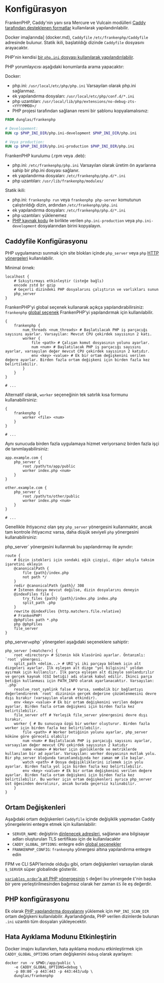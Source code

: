 ﻿# Konfigürasyon

FrankenPHP, Caddy'nin yanı sıra Mercure ve Vulcain modülleri [Caddy tarafından desteklenen formatlar](https://caddyserver.com/docs/getting-started#your-first-config) kullanılarak yapılandırılabilir.

Docker imajlarında] (docker.md), `Caddyfile` `/etc/frankenphp/Caddyfile` adresinde bulunur.
Statik ikili, başlatıldığı dizinde `Caddyfile` dosyasını arayacaktır.

PHP'nin kendisi [bir `php.ini` dosyası kullanılarak yapılandırılabilir](https://www.php.net/manual/tr/configuration.file.php).

PHP yorumlayıcısı aşağıdaki konumlarda arama yapacaktır:

Docker:

- php.ini: `/usr/local/etc/php/php.ini` Varsayılan olarak php.ini sağlanmaz.
- ek yapılandırma dosyaları: `/usr/local/etc/php/conf.d/*.ini`
- php uzantıları: `/usr/local/lib/php/extensions/no-debug-zts-<YYYYMMDD>/`
- PHP projesi tarafından sağlanan resmi bir şablonu kopyalamalısınız:

```dockerfile
FROM dunglas/frankenphp

# Developement:
RUN cp $PHP_INI_DIR/php.ini-development $PHP_INI_DIR/php.ini

# Veya production:
RUN cp $PHP_INI_DIR/php.ini-production $PHP_INI_DIR/php.ini
```

FrankenPHP kurulumu (.rpm veya .deb):

- php.ini: `/etc/frankenphp/php.ini` Varsayılan olarak üretim ön ayarlarına sahip bir php.ini dosyası sağlanır.
- ek yapılandırma dosyaları: `/etc/frankenphp/php.d/*.ini`
- php uzantıları: `/usr/lib/frankenphp/modules/`

Statik ikili:

- php.ini: `frankenphp run` veya `frankenphp php-server` komutunun çalıştırıldığı dizin, ardından `/etc/frankenphp/php.ini`
- ek yapılandırma dosyaları: `/etc/frankenphp/php.d/*.ini`
- php uzantıları: yüklenemez
- [PHP kaynak kodu](https://github.com/php/php-src/) ile birlikte verilen `php.ini-production` veya `php.ini-development` dosyalarından birini kopyalayın.

## Caddyfile Konfigürasyonu

PHP uygulamanızı sunmak için site blokları içinde `php_server` veya `php` [HTTP yönergeleri](https://caddyserver.com/docs/caddyfile/concepts#directives) kullanılabilir.

Minimal örnek:

```caddyfile
localhost {
	# Sıkıştırmayı etkinleştir (isteğe bağlı)
	encode zstd br gzip
	# Geçerli dizindeki PHP dosyalarını çalıştırın ve varlıkları sunun
	php_server
}
```

FrankenPHP'yi global seçenek kullanarak açıkça yapılandırabilirsiniz:
`frankenphp` [global seçenek](https://caddyserver.com/docs/caddyfile/concepts#global-options) FrankenPHP'yi yapılandırmak için kullanılabilir.

```caddyfile
{
	frankenphp {
		num_threads <num_threads> # Başlatılacak PHP iş parçacığı sayısını ayarlar. Varsayılan: Mevcut CPU çekirdek sayısının 2 katı.
		worker {
			file <path> # Çalışan komut dosyasının yolunu ayarlar.
			num <num> # Başlatılacak PHP iş parçacığı sayısını ayarlar, varsayılan değer mevcut CPU çekirdek sayısının 2 katıdır.
			env <key> <value> # Ek bir ortam değişkenini verilen değere ayarlar. Birden fazla ortam değişkeni için birden fazla kez belirtilebilir.
		}
	}
}

# ...
```

Alternatif olarak, `worker` seçeneğinin tek satırlık kısa formunu kullanabilirsiniz:

```caddyfile
{
	frankenphp {
		worker <file> <num>
	}
}

# ...
```

Aynı sunucuda birden fazla uygulamaya hizmet veriyorsanız birden fazla işçi de tanımlayabilirsiniz:

```caddyfile
app.example.com {
	php_server {
		root /path/to/app/public
		worker index.php <num>
	}
}

other.example.com {
	php_server {
		root /path/to/other/public
		worker index.php <num>
	}
}

# ...
```

Genellikle ihtiyacınız olan şey `php_server` yönergesini kullanmaktır,
ancak tam kontrole ihtiyacınız varsa, daha düşük seviyeli `php` yönergesini kullanabilirsiniz:

php_server` yönergesini kullanmak bu yapılandırmay ile aynıdır:

```caddyfile
route {
	# Dizin istekleri için sondaki eğik çizgiyi, diğer adıyla taksim işaretini ekleyin
	@canonicalPath {
		file {path}/index.php
		not path */
	}
	redir @canonicalPath {path}/ 308
	# İstenen dosya mevcut değilse, dizin dosyalarını deneyin
	@indexFiles file {
		try_files {path} {path}/index.php index.php
		split_path .php
	}
	rewrite @indexFiles {http.matchers.file.relative}
	# FrankenPHP!
	@phpFiles path *.php
	php @phpFiles
	file_server
}
```

php_server`ve`php` yönergeleri aşağıdaki seçeneklere sahiptir:

```caddyfile
php_server [<matcher>] {
	root <directory> # Sitenin kök klasörünü ayarlar. Öntanımlı: `root` yönergesi.
	split_path <delim...> # URI'yi iki parçaya bölmek için alt dizgeleri ayarlar. İlk eşleşen alt dizge "yol bilgisini" yoldan ayırmak için kullanılır. İlk parça eşleşen alt dizeyle sonlandırılır ve gerçek kaynak (CGI betiği) adı olarak kabul edilir. İkinci parça betiğin kullanması için PATH_INFO olarak ayarlanacaktır. Varsayılan: `.php`
	resolve_root_symlink false # Varsa, sembolik bir bağlantıyı değerlendirerek `root` dizininin gerçek değerine çözümlenmesini devre dışı bırakır (varsayılan olarak etkindir).
	env <key> <value> # Ek bir ortam değişkenini verilen değere ayarlar. Birden fazla ortam değişkeni için birden fazla kez belirtilebilir.
	file_server off # Yerleşik file_server yönergesini devre dışı bırakır.
	worker { # Bu sunucuya özgü bir worker oluşturur. Birden fazla worker için birden fazla kez belirtilebilir.
		file <path> # Worker betiğinin yolunu ayarlar, php_server köküne göre göreceli olabilir
		num <num> # Başlatılacak PHP iş parçacığı sayısını ayarlar, varsayılan değer mevcut CPU çekirdek sayısının 2 katıdır
		name <name> # Worker için günlüklerde ve metriklerde kullanılan bir ad ayarlar. Varsayılan: worker dosyasının mutlak yolu. Bir php_server bloğunda tanımlandığında her zaman m# ile başlar.
		watch <path> # Dosya değişikliklerini izlemek için yolu ayarlar. Birden fazla yol için birden fazla kez belirtilebilir.
		env <key> <value> # Ek bir ortam değişkenini verilen değere ayarlar. Birden fazla ortam değişkeni için birden fazla kez belirtilebilir. Bu worker için ortam değişkenleri ayrıca php_server üst öğesinden devralınır, ancak burada geçersiz kılınabilir.
	}
}
```

## Ortam Değişkenleri

Aşağıdaki ortam değişkenleri `Caddyfile` içinde değişiklik yapmadan Caddy yönergelerini entegre etmek için kullanılabilir:

- `SERVER_NAME`: değiştirin [dinlenecek adresleri](https://caddyserver.com/docs/caddyfile/concepts#addresses), sağlanan ana bilgisayar adları oluşturulan TLS sertifikası için de kullanılacaktır
- `CADDY_GLOBAL_OPTIONS`: entegre edin [global seçenekler](https://caddyserver.com/docs/caddyfile/options)
- `FRANKENPHP_CONFIG`: `frankenphp` yönergesi altına yapılandırma entegre edin

FPM ve CLI SAPI'lerinde olduğu gibi, ortam değişkenleri varsayılan olarak `$_SERVER` süper globalinde gösterilir.

[`variables_order`'a ait PHP yönergesinin](https://www.php.net/manual/en/ini.core.php#ini.variables-order) `S` değeri bu yönergede `E`'nin başka bir yere yerleştirilmesinden bağımsız olarak her zaman `ES` ile eş değerdir.

## PHP konfigürasyonu

Ek olarak [PHP yapılandırma dosyalarını](https://www.php.net/manual/en/configuration.file.php#configuration.file.scan) yüklemek için
`PHP_INI_SCAN_DIR` ortam değişkeni kullanılabilir.
Ayarlandığında, PHP verilen dizinlerde bulunan `.ini` uzantılı tüm dosyaları yükleyecektir.

## Hata Ayıklama Modunu Etkinleştirin

Docker imajını kullanırken, hata ayıklama modunu etkinleştirmek için `CADDY_GLOBAL_OPTIONS` ortam değişkenini `debug` olarak ayarlayın:

```console
docker run -v $PWD:/app/public \
    -e CADDY_GLOBAL_OPTIONS=debug \
    -p 80:80 -p 443:443 -p 443:443/udp \
    dunglas/frankenphp
```